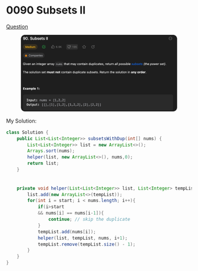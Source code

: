 # 0090 Subsets II

[Question](https://leetcode.com/problems/subsets-ii/description/?envType=study-plan\&id=algorithm-ii)

<figure><img src="../.gitbook/assets/image (2) (2).png" alt=""><figcaption></figcaption></figure>

My Solution:

```java
class Solution {
    public List<List<Integer>> subsetsWithDup(int[] nums) {
        List<List<Integer>> list = new ArrayList<>();
        Arrays.sort(nums);
        helper(list, new ArrayList<>(), nums,0);
        return list;
    }


    private void helper(List<List<Integer>> list, List<Integer> tempList, int[] nums, int start){
        list.add(new ArrayList<>(tempList));
        for(int i = start; i < nums.length; i++){
            if(i>start
            && nums[i] == nums[i-1]){
                continue; // skip the duplicate
            }
            tempList.add(nums[i]);
            helper(list, tempList, nums, i+1);
            tempList.remove(tempList.size() - 1);
        }
    }
}
```
